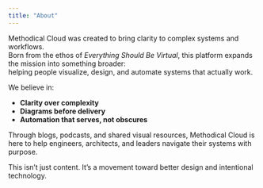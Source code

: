 ```yaml
---
title: "About"
---
```


Methodical Cloud was created to bring clarity to complex systems and workflows.  
Born from the ethos of *Everything Should Be Virtual*, this platform expands the mission into something broader:  
helping people visualize, design, and automate systems that actually work.

We believe in:

- **Clarity over complexity**
- **Diagrams before delivery**
- **Automation that serves, not obscures**

Through blogs, podcasts, and shared visual resources, Methodical Cloud is here to help engineers, architects, and leaders navigate their systems with purpose.

This isn’t just content. It’s a movement toward better design and intentional technology.